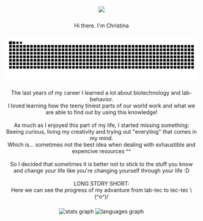 <div align="center">
  <img height="200" src="https://img.freepik.com/free-vector/cute-girl-hacker-operating-laptop-cartoon-vector-icon-illustration-people-technology-isolated-flat_138676-9487.jpg?semt=ais_hybrid&w=740"/>
</div>

###

<p align="center" font-style="bold">Hi there. I'm Christina</p>

###

<img src="https://raw.githubusercontent.com/Nanwa-Cell/Nanwa-Cell/output/snake.svg" alt="Snake animation" />

###

<p align="center">The last years of my career I learned a lot about biotechnology and lab-behavior.<br>
                I loved learning how the teeny tiniest parts of our world work and what we are able to find out by using this knowledge!<br>
                <br>
                As much as I enjoyed this part of my life, I started missing something:<br>
                Beeing curious, living my creativity and trying out "everyting" that comes in my mind.<br>
                Which is... sometimes not the best idea when dealing with exhaustible and expencive resources ^^ <br>
                <br>
                So I decided  that sometimes it is better not to stick to the stuff you know<br>
                and change your life like you're changing yourself through your life :D <br>
                <br>
                LONG STORY SHORT:<br>
                Here we can see the progress of my advanture from lab-tec to tec-tec  \(^o^)/ </p>
  
                

###

<div align="center">
  <img src="https://github-readme-stats.vercel.app/api?username=Nanwa-Cell&hide_title=false&hide_rank=false&show_icons=true&include_all_commits=true&count_private=true&disable_animations=false&theme=dracula&locale=en&hide_border=false&order=1" height="150" alt="stats graph"  />
  <img src="https://github-readme-stats.vercel.app/api/top-langs?username=Nanwa-Cell&locale=en&hide_title=false&layout=compact&card_width=320&langs_count=5&theme=dracula&hide_border=false&order=2" height="150" alt="languages graph"  />
</div>

###
